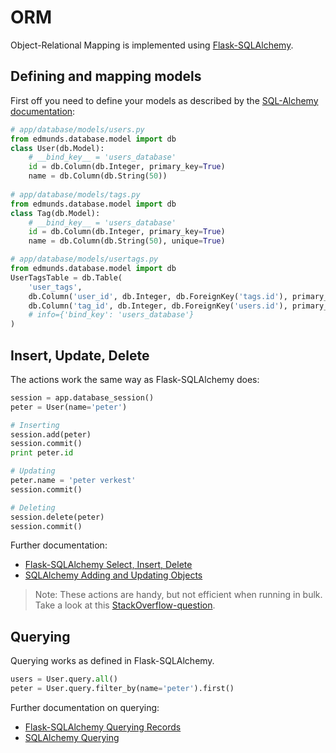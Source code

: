 
# ORM

Object-Relational Mapping is implemented using
[Flask-SQLAlchemy](http://flask-sqlalchemy.pocoo.org/).


## Defining and mapping models

First off you need to define your models as described by the
[SQL-Alchemy documentation](http://flask-sqlalchemy.pocoo.org/):

```python
# app/database/models/users.py
from edmunds.database.model import db
class User(db.Model):
    # __bind_key__ = 'users_database'
    id = db.Column(db.Integer, primary_key=True)
    name = db.Column(db.String(50))
                   
# app/database/models/tags.py
from edmunds.database.model import db
class Tag(db.Model):
    # __bind_key__ = 'users_database'
    id = db.Column(db.Integer, primary_key=True)
    name = db.Column(db.String(50), unique=True)

# app/database/models/usertags.py
from edmunds.database.model import db
UserTagsTable = db.Table(
    'user_tags',
    db.Column('user_id', db.Integer, db.ForeignKey('tags.id'), primary_key=True),
    db.Column('tag_id', db.Integer, db.ForeignKey('users.id'), primary_key=True),
    # info={'bind_key': 'users_database'}
)
```


## Insert, Update, Delete

The actions work the same way as Flask-SQLAlchemy does:
```python
session = app.database_session()
peter = User(name='peter')

# Inserting
session.add(peter)
session.commit()
print peter.id

# Updating
peter.name = 'peter verkest'
session.commit()

# Deleting
session.delete(peter)
session.commit()
```

Further documentation:

* [Flask-SQLAlchemy Select, Insert, Delete](http://flask-sqlalchemy.pocoo.org/2.1/queries)
* [SQLAlchemy Adding and Updating Objects](http://docs.sqlalchemy.org/en/latest/orm/tutorial.html#adding-and-updating-objects)

> Note: These actions are handy, but not efficient when running in bulk.
> Take a look at this [StackOverflow-question](https://stackoverflow.com/questions/270879/efficiently-updating-database-using-sqlalchemy-orm).


## Querying

Querying works as defined in Flask-SQLAlchemy.

```python
users = User.query.all()
peter = User.query.filter_by(name='peter').first()
```

Further documentation on querying:

* [Flask-SQLAlchemy Querying Records](http://flask-sqlalchemy.pocoo.org/2.1/queries/#querying-records)
* [SQLAlchemy Querying](http://docs.sqlalchemy.org/en/latest/orm/tutorial.html#querying)
